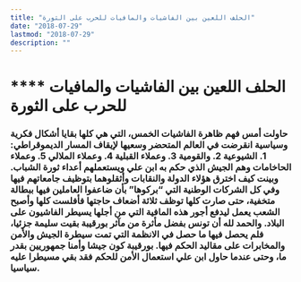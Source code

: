 ```yaml
---
title: "الحلف اللعين بين الفاشيات والمافيات للحرب على الثورة"
date: "2018-07-29"
lastmod: "2018-07-29"
description: ""
---
```

# **** **الحلف اللعين بين الفاشيات والمافيات للحرب على الثورة**

### حاولت أمس فهم ظاهرة الفاشيات الخمس، التي هي كلها بقايا أشكال فكرية وسياسية انقرضت في العالم المتحضر وسعيها لإيقاف المسار الديموقراطي: 1. الشيوعية 2. والقومية 3. وعملاء القبلية 4. وعملاء الملالي 5. وعملاء الحاخامات وهم الجيش الذي حكم به ابن علي ويستعملهم أعداء ثورة الشباب. وبينت كيف اخترق هؤلاء الدولة والنقابات وأثقلوهما بتوظيف جامعاتهم فيها وفي كل الشركات الوطنية التي “بركوها” بأن ضاعفوا العاملين فيها ببطالة متخفية، حتى صارت كلها توظف ثلاثة أضعاف حاجتها فأفلست كلها وأصبح الشعب يعمل ليدفع أجور هذه المافية التي من أجلها يسيطر الفاشيون على البلاد. والحمد لله أن تونس بفضل مأثرة من مآثر بورقيبة بقيت سليمة جزئيا، فلم يحصل فيها ما حصل في الانظمة التي تمت سيطرة الجيش والأمن والمخابرات على مقاليد الحكم فيها. بورقيبة كون جيشا وأمنا جمهوريين بقدر ما، وحتى عندما حاول ابن علي استعمال الأمن للحكم فقد بقي مسيطرا عليه سياسيا.

###